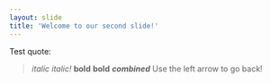 ```yaml
---
layout: slide
title: 'Welcome to our second slide!'
---
```

Test quote:
> _italic_ *italic!* __bold__ **bold** _**combined**_
> Use the left arrow to go back!
